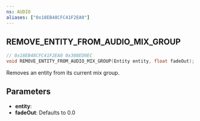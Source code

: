 ```yaml
---
ns: AUDIO
aliases: ["0x18EB48CFC41F2EA0"]
---
```

## REMOVE_ENTITY_FROM_AUDIO_MIX_GROUP

```c
// 0x18EB48CFC41F2EA0 0x308ED0EC
void REMOVE_ENTITY_FROM_AUDIO_MIX_GROUP(Entity entity, float fadeOut);
```

Removes an entity from its current mix group.

## Parameters
* **entity**:
* **fadeOut**: Defaults to 0.0

